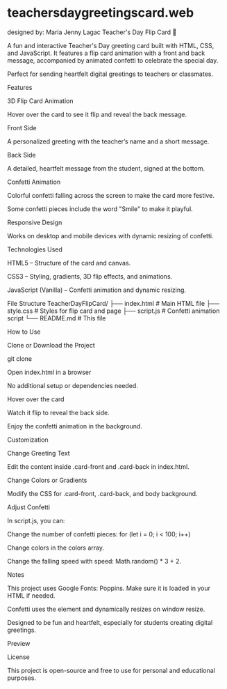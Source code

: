 # teachersdaygreetingscard.web
designed by: Maria Jenny Lagac
Teacher's Day Flip Card 🎉

A fun and interactive Teacher's Day greeting card built with HTML, CSS, and JavaScript. It features a flip card animation with a front and back message, accompanied by animated confetti to celebrate the special day.

Perfect for sending heartfelt digital greetings to teachers or classmates.

Features

3D Flip Card Animation

Hover over the card to see it flip and reveal the back message.

Front Side

A personalized greeting with the teacher’s name and a short message.

Back Side

A detailed, heartfelt message from the student, signed at the bottom.

Confetti Animation

Colorful confetti falling across the screen to make the card more festive.

Some confetti pieces include the word "Smile" to make it playful.

Responsive Design

Works on desktop and mobile devices with dynamic resizing of confetti.

Technologies Used

HTML5 – Structure of the card and canvas.

CSS3 – Styling, gradients, 3D flip effects, and animations.

JavaScript (Vanilla) – Confetti animation and dynamic resizing.

File Structure
TeacherDayFlipCard/
├── index.html       # Main HTML file
├── style.css        # Styles for flip card and page
├── script.js        # Confetti animation script
└── README.md        # This file

How to Use

Clone or Download the Project

git clone <repository-url>


Open index.html in a browser

No additional setup or dependencies needed.

Hover over the card

Watch it flip to reveal the back side.

Enjoy the confetti animation in the background.

Customization

Change Greeting Text

Edit the content inside .card-front and .card-back in index.html.

Change Colors or Gradients

Modify the CSS for .card-front, .card-back, and body background.

Adjust Confetti

In script.js, you can:

Change the number of confetti pieces: for (let i = 0; i < 100; i++)

Change colors in the colors array.

Change the falling speed with speed: Math.random() * 3 + 2.

Notes

This project uses Google Fonts: Poppins. Make sure it is loaded in your HTML if needed.

Confetti uses the <canvas> element and dynamically resizes on window resize.

Designed to be fun and heartfelt, especially for students creating digital greetings.

Preview

License

This project is open-source and free to use for personal and educational purposes.
